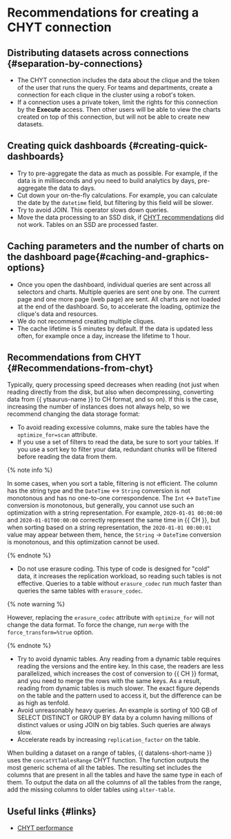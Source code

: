 
# Recommendations for creating a CHYT connection


## Distributing datasets across connections {#separation-by-connections}

* The CHYT connection includes the data about the clique and the token of the user that runs the query. For teams and departments, create a connection for each clique in the cluster using a robot's token.
* If a connection uses a private token, limit the rights for this connection by the **Execute** access. Then other users will be able to view the charts created on top of this connection, but will not be able to create new datasets.

## Creating quick dashboards {#creating-quick-dashboards}

* Try to pre-aggregate the data as much as possible. For example, if the data is in milliseconds and you need to build analytics by days, pre-aggregate the data to days.
* Cut down your on-the-fly calculations. For example, you can calculate the date by the `datetime` field, but filtering by this field will be slower.
* Try to avoid JOIN. This operator slows down queries.
* Move the data processing to an SSD disk, if [CHYT recommendations](#Recommendations-from-chyt) did not work. Tables on an SSD are processed faster.

## Caching parameters and the number of charts on the dashboard page{#caching-and-graphics-options}

* Once you open the dashboard, individual queries are sent across all selectors and charts. Multiple queries are sent one by one. The current page and one more page (web page) are sent. All charts are not loaded at the end of the dashboard. So, to accelerate the loading, optimize the clique's data and resources.
* We do not recommend creating multiple cliques.
* The cache lifetime is 5 minutes by default. If the data is updated less often, for example once a day, increase the lifetime to 1 hour.

## Recommendations from CHYT {#Recommendations-from-chyt}

Typically, query processing speed decreases when reading (not just when reading directly from the disk, but also when decompressing, converting data from {{ ytsaurus-name }} to CH format, and so on). If this is the case, increasing the number of instances does not always help, so we recommend changing the data storage format:
* To avoid reading excessive columns, make sure the tables have the `optimize_for=scan` attribute.
* If you use a set of filters to read the data, be sure to sort your tables. If you use a sort key to filter your data, redundant chunks will be filtered before reading the data from them. 

{% note info %}

In some cases, when you sort a table, filtering is not efficient. The column has the string type and the `DateTime` <-> `String` conversion is not monotonous and has no one-to-one correspondence. The `Int` <-> `DateTime` conversion is monotonous, but generally, you cannot use such an optimization with a string representation. For example, `2020-01-01 00:00:00` and `2020-01-01T00:00:00` correctly represent the same time in {{ CH }}, but when sorting based on a string representation, the `2020-01-01 00:00:01` value may appear between them, hence, the `String` -> `DateTime` conversion is monotonous, and this optimization cannot be used.

{% endnote %}

* Do not use erasure coding. This type of code is designed for "cold" data, it increases the replication workload, so reading such tables is not effective. Queries to a table without `erasure_codec` run much faster than queries the same tables with `erasure_codec`. 

{% note warning %}

However, replacing the `erasure_codec` attribute with `optimize_for` will not change the data format. To force the change, run `merge` with the `force_transform=%true` option.

{% endnote %}

* Try to avoid dynamic tables. Any reading from a dynamic table requires reading the versions and the entire key. In this case, the readers are less parallelized, which increases the cost of conversion to {{ CH }} format, and you need to merge the rows with the same keys. As a result, reading from dynamic tables is much slower. The exact figure depends on the table and the pattern used to access it, but the difference can be as high as tenfold.
* Avoid unreasonably heavy queries. An example is sorting of 100 GB of SELECT DISTINCT or GROUP BY data by a column having millions of distinct values or using JOIN on big tables. Such queries are always slow.
* Accelerate reads by increasing `replication_factor` on the table.

When building a dataset on a range of tables, {{ datalens-short-name }} uses the `concatYtTablesRange` CHYT function. The function outputs the most generic schema of all the tables. The resulting set includes the columns that are present in all the tables and have the same type in each of them. To output the data on all the columns of all the tables from the range, add the missing columns to older tables using `alter-table`.

## Useful links {#links}

* [CHYT performance](https://ytsaurus.tech/docs/ru/user-guide/data-processing/chyt/reference/performance)
